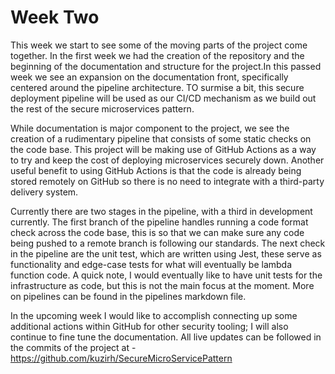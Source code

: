 # Week Two

This week we start to see some of the moving parts of the project come together. In the first week we had the creation of the repository and the beginning of the documentation and structure for the project.In this passed week we see an expansion on the documentation front, specifically centered around the pipeline architecture. TO surmise a bit, this secure deployment pipeline will be used as our CI/CD mechanism as we build out the rest of the secure microservices pattern. 

While documentation is major component to the project, we see the creation of a rudimentary pipeline that consists of some static checks on the code base. This project will be making use of GitHub Actions as a way to try and keep the cost of deploying microservices securely down. Another useful benefit to using GitHub Actions is that the code is already being stored remotely on GitHub so there is no need to integrate with a third-party delivery system. 

Currently there are two stages in the pipeline, with a third in development currently. The first branch of the pipeline handles running a code format check across the code base, this is so that we can make sure any code being pushed to a remote branch is following our standards. The next check in the pipeline are the unit test, which are written using Jest, these serve as functionality and edge-case tests for what will eventually be lambda function code. A quick note, I would eventually like to have unit tests for the infrastructure as code, but this is not the main focus at the moment. More on pipelines can be found in the pipelines markdown file.

In the upcoming week I would like to accomplish connecting up some additional actions within GitHub for other security tooling; I will also continue to fine tune the documentation. All live updates can be followed in the commits of the project at - https://github.com/kuzirh/SecureMicroServicePattern